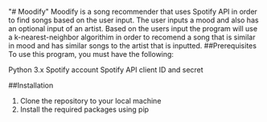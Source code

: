 "# Moodify" 
Moodify is a song recommender that uses Spotify API in order to find songs based on the user input. The user inputs a mood and also has an optional input of an artist. Based on the users input the program will use a k-nearest-neighbor algorithim in order to recomend a song that is similar in mood and has similar songs to the artist that is inputted. 
##Prerequisites
To use this program, you must have the following:

Python 3.x
Spotify account
Spotify API client ID and secret

##Installation
1. Clone the repository to your local machine
2. Install the required packages using pip
